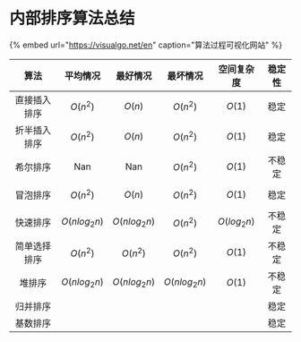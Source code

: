 # 内部排序算法总结

{% embed url="https://visualgo.net/en" caption="算法过程可视化网站" %}



| 算法 | 平均情况 | 最好情况 | 最坏情况 | 空间复杂度 | 稳定性 |
| :---: | :---: | :---: | :---: | :---: | :---: |
| 直接插入排序 |  $$O(n^2)$$  |  $$O(n)$$  | $$O(n^2)$$  | $$O(1)$$  | 稳定 |
| 折半插入排序 | $$O(n^2)$$  |  $$O(n)$$  | $$O(n^2)$$  | $$O(1)$$  | 稳定 |
| 希尔排序 | Nan | Nan | $$O(n^2)$$  | $$O(1)$$  | 不稳定 |
| 冒泡排序 | $$O(n^2)$$  | $$O(n)$$ | $$O(n^2)$$  | $$O(1)$$  | 稳定 |
| 快速排序 | $$O(nlog_2n)$$  | $$O(nlog_2n)$$  | $$O(n^2)$$  | $$O(log_2n)$$  | 不稳定 |
| 简单选择排序 | $$O(n^2)$$  | $$O(n^2)$$  | $$O(n^2)$$  | $$O(1)$$  | 不稳定 |
| 堆排序 | $$O(nlog_2n)$$  | $$O(nlog_2n)$$  | $$O(nlog_2n)$$  | $$O(1)$$  | 不稳定 |
| 归并排序 |  |  |  |  | 稳定 |
| 基数排序 |  |  |  |  | 稳定 |



